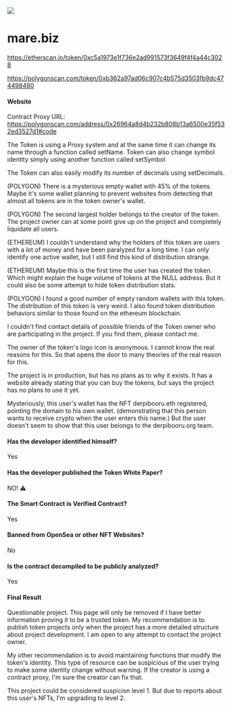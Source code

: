 <img src="https://github.com/JasminDreasond/Brony-Crypto-Scammers/blob/main/projects/mare.biz/img.png?raw=true">

# mare.biz

https://etherscan.io/token/0xc5a1973e1f736e2ad991573f3649f4f4a44c3028

https://polygonscan.com/token/0xb362a97ad06c907c4b575d3503fb9dc474498480

#### Website

Contract Proxy URL: https://polygonscan.com/address/0x26964a8d4b232b808b13a6500e35f532ed3527d1#code

The Token is using a Proxy system and at the same time it can change its name through a function called setName. Token can also change symbol identity simply using another function called setSymbol

The Token can also easily modify its number of decimals using setDecimals.

(POLYGON) There is a mysterious empty wallet with 45% of the tokens. Maybe it's some wallet planning to prevent websites from detecting that almost all tokens are in the token owner's wallet.

(POLYGON) The second largest holder belongs to the creator of the token. The project owner can at some point give up on the project and completely liquidate all users. 

(ETHEREUM) I couldn't understand why the holders of this token are users with a lot of money and have been paralyzed for a long time. I can only identify one active wallet, but I still find this kind of distribution strange.

(ETHEREUM)
Maybe this is the first time the user has created the token. Which might explain the huge volume of tokens at the NULL address. But it could also be some attempt to hide token distribution stats.

(POLYGON) I found a good number of empty random wallets with this token. The distribution of this token is very weird. I also found token distribution behaviors similar to those found on the ethereum blockchain.

I couldn't find contact details of possible friends of the Token owner who are participating in the project. If you find them, please contact me.

The owner of the token's logo icon is anonymous. I cannot know the real reasons for this. So that opens the door to many theories of the real reason for this.

The project is in production, but has no plans as to why it exists. It has a website already stating that you can buy the tokens, but says the project has no plans to use it yet.

Mysteriously, this user's wallet has the NFT derpibooru.eth registered, pointing the domain to his own wallet. (demonstrating that this person wants to receive crypto when the user enters this name.) But the user doesn't seem to show that this user belongs to the derpibooru.org team.



#### Has the developer identified himself?

Yes

#### Has the developer published the Token White Paper?

NO! ⚠️

#### The Smart Contract is Verified Contract?

Yes

#### Banned from OpenSea or other NFT Websites?

No

#### Is the contract decompiled to be publicly analyzed?

Yes

#### Final Result

Questionable project. This page will only be removed if I have better information proving it to be a trusted token. My recommendation is to publish token projects only when the project has a more detailed structure about project development. I am open to any attempt to contact the project owner.

My other recommendation is to avoid maintaining functions that modify the token's identity. 
This type of resource can be suspicious of the user trying to make some identity change without warning. If the creator is using a contract proxy, I'm sure the creator can fix that.

This project could be considered suspicion level 1. But due to reports about this user's NFTs, I'm upgrading to level 2.